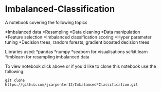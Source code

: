 # Imbalanced-Classification
A notebook covering the following topics

 *Imbalanced data
 *Resampling
 *Data cleaning
 *Data manipulation
 *Feature selection
 *Imbalanced classification scoring
 *Hyper parameter tuning
 *Decision trees, random forests, gradient boosted decision trees

  Libraries used:
  *pandas
  *numpy
  *seaborn for visualisations
  *sci*kit learn
  *imblearn for resampling imbalanced data

  To view notebook click above or if you'd like to clone this notebook use the following 

  ```
  git clone https://github.com/jcarpenter12/Imbalanced*Classification.git
  ```
